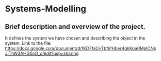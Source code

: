 # Systems-Modelling

## Brief description and overview of the project. 
It defines the system we have chosen and describing the object in the system.
Link to the file: https://docs.google.com/document/d/1KD7faOvTbfkfHber4gkKpa0MplONqJiThW3AHG0oO_c/edit?usp=sharing
